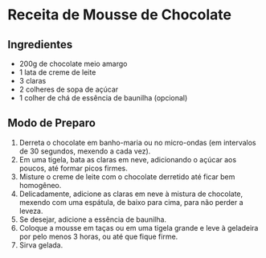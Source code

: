 # Receita de Mousse de Chocolate

## Ingredientes
- 200g de chocolate meio amargo
- 1 lata de creme de leite
- 3 claras
- 2 colheres de sopa de açúcar
- 1 colher de chá de essência de baunilha (opcional)

## Modo de Preparo

1. Derreta o chocolate em banho-maria ou no micro-ondas (em intervalos de 30 segundos, mexendo a cada vez).
2. Em uma tigela, bata as claras em neve, adicionando o açúcar aos poucos, até formar picos firmes.
3. Misture o creme de leite com o chocolate derretido até ficar bem homogêneo.
4. Delicadamente, adicione as claras em neve à mistura de chocolate, mexendo com uma espátula, de baixo para cima, para não perder a leveza.
5. Se desejar, adicione a essência de baunilha.
6. Coloque a mousse em taças ou em uma tigela grande e leve à geladeira por pelo menos 3 horas, ou até que fique firme.
7. Sirva gelada.

